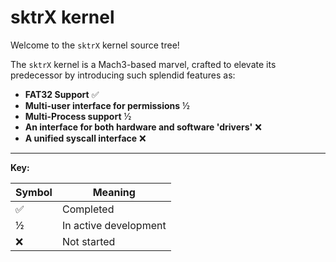 # sktrX kernel

Welcome to the `sktrX` kernel source tree!

The `sktrX` kernel is a Mach3-based marvel, crafted to elevate its predecessor by introducing such splendid features as:

- **FAT32 Support** ✅  
- **Multi-user interface for permissions** ½  
- **Multi-Process support** ½  
- **An interface for both hardware and software 'drivers'** ❌  
- **A unified syscall interface** ❌  

---

**Key:**

| Symbol | Meaning             |
|--------|---------------------|
| ✅      | Completed           |
| ½      | In active development |
| ❌      | Not started         |
